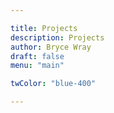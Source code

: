 ```yaml
---

title: Projects
description: Projects
author: Bryce Wray
draft: false
menu: "main"

twColor: "blue-400"

---
```

